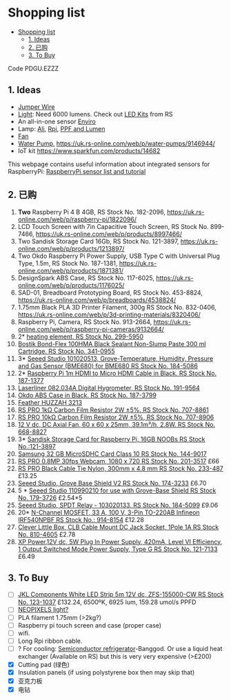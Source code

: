 # Shopping list

- [Shopping list](#shopping-list)
  - [1. Ideas](#1-ideas)
  - [2. 已购](#2-已购)
  - [3. To Buy](#3-to-buy)

Code PDGU.EZZZ

## 1. Ideas

- [Jumper Wire](https://uk.rs-online.com/web/p/breadboard-jumper-wire/5053396/)
- [Light](https://uk.rs-online.com/web/p/led-strip-lights/9125016/): Need 6000 lumens. Check out [LED Kits](https://uk.rs-online.com/web/c/displays-optoelectronics/led-lighting-system-components/led-kits/?sort-by=Application&sort-order=desc&pn=1) from RS
- An all-in-one sensor [Enviro](https://shop.pimoroni.com/products/enviro?variant=31155658489939)
- Lamp: [Ali](https://www.aliexpress.com/item/4001095381063.html), [Rpi](https://tutorials-raspberrypi.com/connect-control-raspberry-pi-ws2812-rgb-led-strips/), [PPF and Lumen](https://www.waveformlighting.com/horticulture/convert-ppf-to-lumens-online-calculator)
- [Fan](https://thepihut.com/products/miniature-5v-cooling-fan-for-raspberry-pi-and-other-computers?_pos=2&_sid=7ba767831&_ss=r)
- [Water Pump](https://thepihut.com/products/peristaltic-liquid-pump-with-silicone-tubing-5v-to-6v-dc-power?_pos=5&_sid=7ba767831&_ss=r), https://uk.rs-online.com/web/p/water-pumps/9146944/
- IoT kit https://www.sparkfun.com/products/14682

This webpage contains useful information about integrated sensors for RaspberryPi: [RaspberryPi sensor list and tutorial](https://tutorials-raspberrypi.com/raspberry-pi-sensors-overview-50-important-components/)

## 2. 已购

1. **Two** Raspberry Pi 4 B 4GB, RS Stock No. 182-2096, https://uk.rs-online.com/web/p/raspberry-pi/1822096/
2. LCD Touch Screen with 7in Capacitive Touch Screen, RS Stock No. 899-7466, https://uk.rs-online.com/web/p/products/8997466/
3. Two Sandisk Storage Card 16Gb, RS Stock No. 121-3897, https://uk.rs-online.com/web/p/products/1213897/
4. Two Okdo Raspberry Pi Power Supply, USB Type C with Universal Plug Type, 1.5m, RS Stock No. 187-1381, https://uk.rs-online.com/web/p/products/1871381/
5. DesignSpark ABS Case, RS Stock No. 117-6025, https://uk.rs-online.com/web/p/products/1176025/
6. SAD-01, Breadboard Prototyping Board, RS Stock No. 453-8824, https://uk.rs-online.com/web/p/breadboards/4538824/
7. 1.75mm Black PLA 3D Printer Filament, 300g RS Stock No. 832-0406, https://uk.rs-online.com/web/p/3d-printing-materials/8320406/
8.  Raspberry Pi, Camera, RS Stock No. 913-2664, https://uk.rs-online.com/web/p/raspberry-pi-cameras/9132664/
9.  2* [heating element, RS Stock No. 299-5950](https://uk.rs-online.com/web/p/heating-elements/2995950/)
10. [Bostik Bond-Flex 100HMA Black Sealant Non-Slump Paste 300 ml Cartridge. RS Stock No. 341-0955](https://uk.rs-online.com/web/p/sealants/3410955/)
11. 3* [Seeed Studio 101020513, Grove-Temperature, Humidity, Pressure and Gas Sensor (BME680) for BME680 RS Stock No. 184-5086](https://uk.rs-online.com/web/p/sensor-development-tools/1845086/)
12. 2* [Raspberry Pi 1m HDMI to Micro HDMI Cable in Black. RS Stock No. 187-1377](https://uk.rs-online.com/web/p/raspberry-pi-cables/1871377/)
13. [Laserliner 082.034A Digital Hygrometer, RS Stock No. 191-9564](https://uk.rs-online.com/web/p/hygrometers/1919564/)
14. [Okdo ABS Case in Black. RS Stock No. 187-3799](https://uk.rs-online.com/web/p/raspberry-pi-cases/1873799/)
15. [Feather HUZZAH 3213](https://www.mouser.co.uk/ProductDetail/Adafruit/3213/?qs=AQlKX63v8RuWaQY9I2LOXA%3D%3D)
16. [RS PRO 1kΩ Carbon Film Resistor 2W ±5%. RS Stock No. 707-8861](https://uk.rs-online.com/web/p/through-hole-fixed-resistors/7078861/)
17. [RS PRO 10kΩ Carbon Film Resistor 2W ±5%, RS Stock No. 707-8906](https://uk.rs-online.com/web/p/products/7078906/)
18. [12 V dc, DC Axial Fan, 60 x 60 x 25mm, 39.1m³/h, 2.8W. RS Stock No. 668-8827](https://uk.rs-online.com/web/p/axial-fans/6688827/)
19. 3* [Sandisk Storage Card for Raspberry Pi, 16GB NOOBs RS Stock No.:121-3897](https://uk.rs-online.com/web/p/raspberry-pi-os/1213897/) 
20. [Samsung 32 GB MicroSDHC Card Class 10 RS Stock No. 144-9017](https://uk.rs-online.com/web/p/micro-sd-cards/1449017/)
21. [RS PRO 0.8MP 30fps Webcam, 1080 x 720 RS Stock No. 201-3517](https://uk.rs-online.com/web/p/products/2013517/) £66
22. [RS PRO Black Cable Tie Nylon, 300mm x 4.8 mm RS Stock No. 233-487](https://uk.rs-online.com/web/p/products/0233487/) £13.25
23. [Seeed Studio, Grove Base Shield V2 RS Stock No. 174-3233](https://uk.rs-online.com/web/p/products/174-3233/) £6.70
24. 5 * [Seeed Studio 110990210 for use with Grove-Base Shield RS Stock No. 179-3726](https://uk.rs-online.com/web/p/products/179-3726/) £2.54*5
25. [Seeed Studio, SPDT Relay - 103020133. RS Stock No. 184-5099](https://uk.rs-online.com/web/p/power-motor-robotics-development-tools/1845099) £9.06
26. 20* [N-Channel MOSFET, 33 A, 100 V, 3-Pin TO-220AB Infineon IRF540NPBF RS Stock No.: 914-8154](https://uk.rs-online.com/web/p/mosfets/9148154/) £12.28
27. [Clever Little Box, CLB Cable Mount DC Jack Socket, 1Pole 1A RS Stock No. 810-4605](https://uk.rs-online.com/web/p/jack-plugs-sockets/8104605/) £2.78
28. [XP Power,12V dc, 5W Plug In Power Supply, 420mA, Level VI Efficiency, 1 Output Switched Mode Power Supply, Type G RS Stock No. 121-7133](https://uk.rs-online.com/web/p/ac-dc-adapters/1217133/) £6.49

## 3. To Buy

- [ ] [JKL Components White LED Strip 5m 12V dc, ZFS-155000-CW RS Stock No. 123-1037](https://uk.rs-online.com/web/p/led-strip-lights/1231037/) £132.24, 6500ºK, 6925 lum, 159.28 umol/s PPFD
- [ ] [NEOPIXELS light?](https://www.adafruit.com/category/168)
- [ ] PLA filament 1.75mm (>2kg?)
- [ ] Raspberry pi touch screen and case (proper case)
- [ ] wifi.
- [ ] Long Rpi ribbon cable.
- [ ] ? For cooling: [Semiconductor refrigerator](https://www.banggood.com/Geekcreit-12V-6A-DIY-Electronic-Semiconductor-Refrigerator-Radiator-Cooling-Equipment-p-1074404.html?akmClientCountry=CN&cur_warehouse=CN)-Banggod. Or use a liquid heat exchanger (Available on RS) but this is very very expensive (>£200)
- [x] Cutting pad (绿色)
- [x] Insulation panels (if using polystyrene box then may skip that)
- [x] 亚克力板
- [x] 电钻